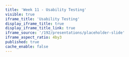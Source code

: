 ```yaml
---
title: 'Week 11 - Usability Testing'
visible: true
iframe_title: 'Usability Testing'
display_iframe_title: true
display_iframe_title_link: true
iframe_source: '/192/presentations/placeholder-slide'
iframe_aspect_ratio: 4by3
published: true
cache_enable: false
---
```

